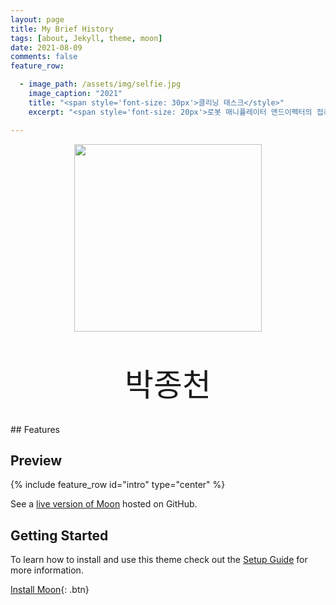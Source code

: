 ```yaml
---
layout: page
title: My Brief History
tags: [about, Jekyll, theme, moon]
date: 2021-08-09
comments: false
feature_row:

  - image_path: /assets/img/selfie.jpg
    image_caption: "2021"
    title: "<span style='font-size: 30px'>클리닝 태스크</style>"
    excerpt: "<span style='font-size: 20px'>로봇 매니퓰레이터 앤드이펙터의 접촉력을 추정하고 추정된 접촉력을 활용한 클리닝 태스크"

---
```

    
<p align="center"><img src="/assets/img/selfie.jpg" width="300"></p><br>
<p align="center"><span style='font-size: 50px'>박종천</span></p><br>
## Features

## Preview

{% include feature_row id="intro" type="center" %}
    
See a [live version of Moon](http://taylantatli.github.io/Moon) hosted on GitHub.

## Getting Started

To learn how to install and use this theme check out the [Setup Guide](http://taylantatli.me/Moon/moon-theme/) for more information.
      
[Install Moon](https://github.com/TaylanTatli/Moon){: .btn}
